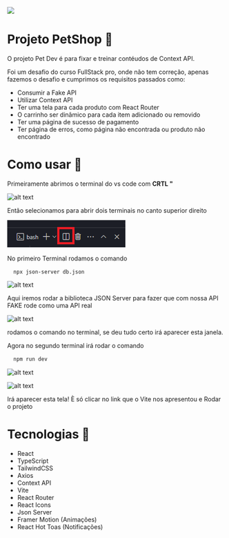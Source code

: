 <p>
<img src='./github/gifgithub-ezgif.com-video-to-gif-converter.gif'/>
</p>

# Projeto PetShop 🦴

O projeto Pet Dev é para fixar e treinar contéudos de Context API.

Foi um desafio do curso FullStack pro, onde não tem correção, apenas fazemos o desafio e cumprimos os requisitos passados como:

- Consumir a Fake API
- Utilizar Context API
- Ter uma tela para cada produto com React Router
- O carrinho ser dinâmico para cada item adicionado ou removido
- Ter uma página de sucesso de pagamento
- Ter página de erros, como página não encontrada ou produto não encontrado

# Como usar 📂
Primeiramente abrimos o terminal do vs code com <strong>CRTL "</strong>

![alt text](image.png)

Então selecionamos para abrir dois terminais no canto superior direito

<p>
  <img src='./github/terminalduplicado.png'/>
</p>

No primeiro Terminal rodamos o comando 
````
  npx json-server db.json
````

![alt text](image-1.png)

Aqui iremos rodar a biblioteca JSON Server para fazer que com nossa API FAKE rode como uma API real

![alt text](image-2.png)

rodamos o comando no terminal, se deu tudo certo irá aparecer esta janela.

Agora no segundo terminal irá rodar o comando 

````js
  npm run dev
````

![alt text](image-3.png)

![alt text](image-4.png)

Irá aparecer esta tela! È só clicar no link que o Vite nos apresentou e Rodar o projeto


# Tecnologias 🚀
- React
- TypeScript
- TailwindCSS
- Axios
- Context API
- Vite
- React Router
- React Icons
- Json Server
- Framer Motion (Animações)
- React Hot Toas (Notificações)
